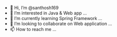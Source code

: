 - 👋 Hi, I’m @santhosh169
- 👀 I’m interested in Java & Web app ...
- 🌱 I’m currently learning Spring Framework ...
- 💞️ I’m looking to collaborate on Web application ...
- 📫 How to reach me ...

<!---
santhosh169/santhosh169 is a ✨ special ✨ repository because its `README.md` (this file) appears on your GitHub profile.
You can click the Preview link to take a look at your changes.
--->
